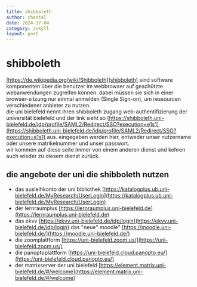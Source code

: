 ```yaml
---
title: shibboleth
author: chantal
date: 2024-17-04
category: Jekyll
layout: post
---
```


# shibboleth

[https://de.wikipedia.org/wiki/Shibboleth](shibboleth) sind software komponenten über die benutzer im webbrowser auf geschützte webanwendungen zugreifen können. dabei müssen sie sich in einer browser-sitzung nur einmal anmelden (Single Sign-on), um ressourcen verschiedener anbieter zu nutzen.  
die uni bielefeld nennt ihren shibboleth zugang web-authentifizierung der universität bielefeld und der link sieht so [https://shibboleth.uni-bielefeld.de/idp/profile/SAML2/Redirect/SSO?execution=e1s1](https://shibboleth.uni-bielefeld.de/idp/profile/SAML2/Redirect/SSO?execution=e1s1) aus. 
eingegeben werden hier, entweder unser nutzername oder unsere matrikelnummer und unser passwort.  
wir kommen auf diese seite immer von einem anderen dienst und kehren auch wieder zu diesem dienst zurück.  

## die angebote der uni die shibboleth nutzen

- das ausleihkonto der uni bibliothek [https://katalogplus.ub.uni-bielefeld.de/MyResearch/UserLogin](https://katalogplus.ub.uni-bielefeld.de/MyResearch/UserLogin)
- der lernraumplus [https://lernraumplus.uni-bielefeld.de](https://lernraumplus.uni-bielefeld.de)
- das ekvv [https://ekvv.uni-bielefeld.de/idp/login](https://ekvv.uni-bielefeld.de/idp/login)
das "neue" moodle" [https://moodle.uni-bielefeld.de/](https://moodle.uni-bielefeld.de/)
- die zoomplattform [https://uni-bielefeld.zoom.us/](https://uni-bielefeld.zoom.us/)
- die panoptoplattform [https://uni-bielefeld.cloud.panopto.eu/](https://uni-bielefeld.cloud.panopto.eu/)
- der matrixserver der uni bielefeld [https://element.matrix.uni-bielefeld.de/#/welcome](https://element.matrix.uni-bielefeld.de/#/welcome)